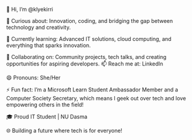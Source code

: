👋 Hi, I’m @klyekirri

👀 Curious about: Innovation, coding, and bridging the gap between technology and creativity.

🌱 Currently learning: Advanced IT solutions, cloud computing, and everything that sparks innovation.

💞️ Collaborating on: Community projects, tech talks, and creating opportunities for aspiring developers.
📫 Reach me at: LinkedIn 

😄 Pronouns: She/Her

⚡ Fun fact: I’m a Microsoft Learn Student Ambassador Member and a Computer Society Secretary, which means I geek out over tech and love empowering others in the field!

🎓 Proud IT Student | NU Dasma

🌐 Building a future where tech is for everyone!

<!---
klyekirri/klyekirri is a ✨ special ✨ repository because its `README.md` (this file) appears on your GitHub profile.
You can click the Preview link to take a look at your changes.
--->
